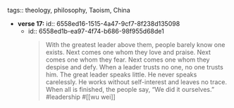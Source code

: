 tags:: theology, philosophy, Taoism, China

- **verse 17:**
  id:: 6558ed16-1515-4a47-9cf7-8f238d135098
	- id:: 6558ed1b-ea97-4f74-b686-98f955d68de1
	  > With the greatest leader above them, people barely know one exists.
	  Next comes one whom they love and praise.
	  Next comes one whom they fear.
	  Next comes one whom they despise and defy.
	  When a leader trusts no one, no one trusts him.
	  The great leader speaks little.
	  He never speaks carelessly.
	  He works without self-interest and leaves no trace.
	  When all is finished, the people say, “We did it ourselves.”
	  #leadership #[[wu wei]]